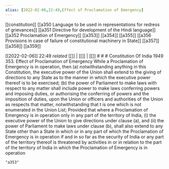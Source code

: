 ```yaml
---
alias: [2022-02-06,22:49,Effect of Proclamation of Emergency]
---
```

[[constitution]] [[a350 Language to be used in representations for redress of grievances]] [[a351 Directive for development of the Hindi language]] [[a352 Proclamation of Emergency]] [[a353]] [[a354]] [[a355]] [[a356 Provisions in case of failure of constitutional machinery in State]] [[a357]] [[a358]] [[a359]]

[[2022-02-06]] 22:49 _related_ [[]] | [[]] | [[]] # # #
Constitution Of India 1949
353. Effect of Proclamation of Emergency While a Proclamation of Emergency is in operation, then
(a) notwithstanding anything in this Constitution, the executive power of the Union shall extend to the giving of directions to any State as to the manner in which the executive power thereof is to be exercised;
(b) the power of Parliament to make laws with respect to any matter shall include power to make laws conferring powers and imposing duties, or authorising the conferring of powers and the imposition of duties, upon the Union or officers and authorities of the Union as respects that matter, notwithstanding that t is one which is not enumerated in the Union List; Provided that where a Proclamation of Emergency is in operation only in any part of the territory of India,
(i) the executive power of the Union to give directions under clause (a), and
(ii) the power of Parliament to make laws under clause (b), shall also extend to any State other than a State in which or in any part of which the Proclamation of Emergency is in operation if and in so far as the security of India or any part of the territory thereof is threatened by activities in or in relation to the part of the territory of India in which the Proclamation of Emergency is in operation
```query
"a353"
```